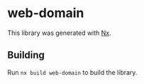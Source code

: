 # web-domain

This library was generated with [Nx](https://nx.dev).

## Building

Run `nx build web-domain` to build the library.
